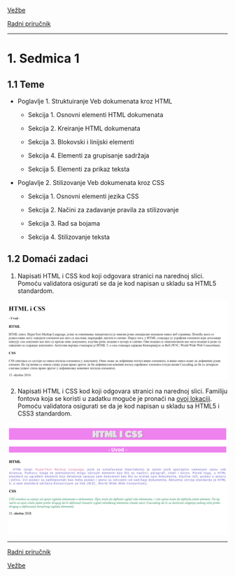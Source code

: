 [Vežbe](../../../README.md)

[Radni priručnik](../../README.md)

-----

# 1. Sedmica 1

## 1.1 Teme

- Poglavlje 1. Struktuiranje Veb dokumenata kroz HTML

   - Sekcija 1. Osnovni elementi HTML dokumenata

   - Sekcija 2. Kreiranje HTML dokumenata

   - Sekcija 3. Blokovski i linijski elementi

   - Sekcija 4. Elementi za grupisanje sadržaja

   - Sekcija 5. Elementi za prikaz teksta

- Poglavlje 2. Stilizovanje Veb dokumenata kroz CSS

   - Sekcija 1. Osnovni elementi jezika CSS

   - Sekcija 2. Načini za zadavanje pravila za stilizovanje

   - Sekcija 3. Rad sa bojama

   - Sekcija 4. Stilizovanje teksta

## 1.2 Domaći zadaci

1. Napisati HTML i CSS kod koji odgovara stranici na narednoj slici. Pomoću validatora osigurati se da je kod napisan u skladu sa HTML5 standardom.
<img style="max-width: 100%;" src="./Slike/zadatak1.png" alt="">

2. Napisati HTML i CSS kod koji odgovara stranici na narednoj slici. Familiju fontova koja se koristi u zadatku moguće je pronaći na [ovoj lokaciji](./Resursi/zadatak2_font.ttf). Pomoću validatora osigurati se da je kod napisan u skladu sa HTML5 i CSS3 standardom.
<img style="max-width: 100%;" src="./Slike/zadatak2.png" alt="">

-----

[Radni priručnik](../../README.md)

[Vežbe](../../../README.md)

<!--
<table><tr><td>
<img src="./Slike/.png" alt="">
</td></tr></table>
-->
